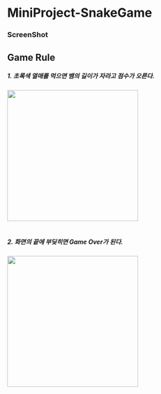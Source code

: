 # MiniProject-SnakeGame

<h3>ScreenShot</h3>
<h2>Game Rule</h2>
<h5>1. 초록색 열매를 먹으면 뱀의 길이가 자라고 점수가 오른다. </h5>
<div><img width="300" src="https://user-images.githubusercontent.com/70090460/103480368-4e4fd080-4e17-11eb-8245-ff883b528064.PNG"/></div>
<br>
<h5>2. 화면의 끝에 부딪히면 Game Over가 된다. </h5>
<div><img width="300" src="https://user-images.githubusercontent.com/70090460/103480370-514ac100-4e17-11eb-8254-77d5e9277af8.PNG"/></div>
